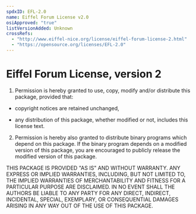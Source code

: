 ```yaml
---
spdxID: EFL-2.0
name: Eiffel Forum License v2.0
osiApproved: "true"
listVersionAdded: Unknown
crossRefs: 
  - "http://www.eiffel-nice.org/license/eiffel-forum-license-2.html"
  - "https://opensource.org/licenses/EFL-2.0"
---
```


# Eiffel Forum License, version 2

1. Permission is hereby granted to use, copy, modify and/or distribute this package, provided that:
  - copyright notices are retained unchanged,

  - any distribution of this package, whether modified or not, includes this license text.

2. Permission is hereby also granted to distribute binary programs which depend on this package. If the binary program depends on a modified version of this package, you are encouraged to publicly release the modified version of this package.

THIS PACKAGE IS PROVIDED "AS IS" AND WITHOUT WARRANTY. ANY EXPRESS OR IMPLIED WARRANTIES, INCLUDING, BUT NOT LIMITED TO, THE IMPLIED WARRANTIES OF MERCHANTABILITY AND FITNESS FOR A PARTICULAR PURPOSE ARE DISCLAIMED. IN NO EVENT SHALL THE AUTHORS BE LIABLE TO ANY PARTY FOR ANY DIRECT, INDIRECT, INCIDENTAL, SPECIAL, EXEMPLARY, OR CONSEQUENTIAL DAMAGES ARISING IN ANY WAY OUT OF THE USE OF THIS PACKAGE.
